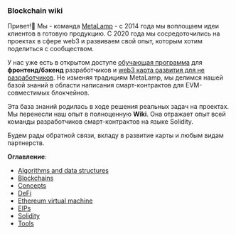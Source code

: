 ### Blockchain wiki

Привет!👋 Мы - команда [MetaLamp](https://www.metalamp.ru/) - с 2014 года мы воплощаем идеи клиентов в готовую продукцию. С 2020 года мы сосредоточились на проектах в сфере web3 и развиваем свой опыт, которым хотим поделиться с сообществом.

У нас уже есть в открытом доступе [обучающая программа](https://github.com/fullstack-development/developers-roadmap) для **фронтенд/бэкенд** разработчиков и [web3 карта развития для не разработчиков](https://github.com/fullstack-development/web3-roadmap).
Не изменяя традициям MetaLamp, мы делимся нашей базой знаний в области написания смарт-контрактов для EVM-совместимых блокчейнов.

Эта база знаний родилась в ходе решения реальных задач на проектах. Мы перенесли наш опыт в полноценную **Wiki**. Она отражает опыт всей команды разработчиков смарт-контрактов на языке Solidity.

Будем рады обратной связи, вкладу в развитие карты и любым видам партнерств.

**Оглавление**:
- [Algorithms and data structures](./algorithms/README.md)
- [Blockchains](./blockchains/README.md)
- [Concepts](./concepts/README.md)
- [DeFi](./DeFi/README.md)
- [Ethereum virtual machine](./ehtereum-virtual-machine/README.md)
- [EIPs](./EIPs/README.md)
- [Solidity](./solidity/README.md)
- [Tools](./tools/README.md)


